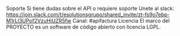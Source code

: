 Soporte Si tiene dudas sobre el API o requiere soporte Unete al slack:
https://join.slack.com/t/esolutionsgrupo/shared_invite/zt-fs9o7ebp-M1rLl3UPof2VzuHiUZR5fw
Canal: #apifactura
Licencia El marco del PROYECTO es un software de código abierto con licencia LGPL.
